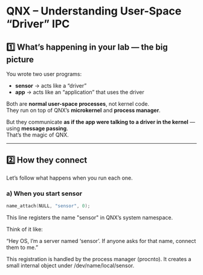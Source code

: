 # QNX  – Understanding User-Space “Driver” IPC

## 1️⃣ What’s happening in your lab — the big picture

You wrote two user programs:

- **sensor** → acts like a “driver”
- **app** → acts like an “application” that uses the driver

Both are **normal user-space processes**, not kernel code.  
They run on top of QNX’s **microkernel** and **process manager**.

But they communicate **as if the app were talking to a driver in the kernel** — using **message passing**.  
That’s the magic of QNX.

---

## 2️⃣ How they connect

Let’s follow what happens when you run each one.

### a) When you start **sensor**
```cpp
name_attach(NULL, "sensor", 0);
```
This line registers the name "sensor" in QNX’s system namespace.

Think of it like:

“Hey OS, I’m a server named ‘sensor’. If anyone asks for that name, connect them to me.”

This registration is handled by the process manager (procnto).
It creates a small internal object under /dev/name/local/sensor.
